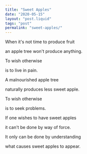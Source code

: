 ```yaml
---
title: "Sweet Apples"
date: "2020-05-15"
layout: "post.liquid"
tags: "post"
permalink: "sweet-apples/"
---
```


When it's not time to produce fruit

an apple tree won't produce anything.

To wish otherwise

is to live in pain.

A malnourished apple tree

naturally produces less sweet apple.

To wish otherwise

is to seek problems.

If one wishes to have sweet apples

it can't be done by way of force.

It only can be done by understanding

what causes sweet apples to appear.